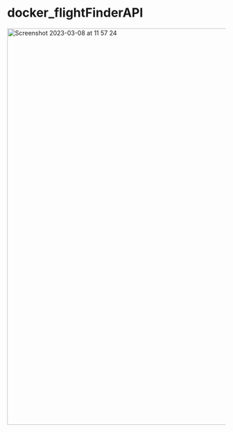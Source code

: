 # docker_flightFinderAPI
<img width="912" alt="Screenshot 2023-03-08 at 11 57 24" src="https://user-images.githubusercontent.com/52775977/223695294-8492c7de-ad8d-4ccc-b1c6-80cd5d096e4c.png">
